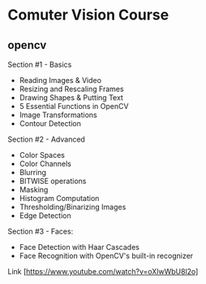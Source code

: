 # Comuter Vision Course
## opencv 

Section #1 - Basics
* Reading Images & Video
* Resizing and Rescaling Frames
* Drawing Shapes & Putting Text
* 5 Essential Functions in OpenCV
* Image Transformations
* Contour Detection

Section #2 - Advanced
* Color Spaces
* Color Channels
* Blurring
* BITWISE operations
* Masking
* Histogram Computation
* Thresholding/Binarizing Images
* Edge Detection

Section #3 - Faces:
* Face Detection with Haar Cascades
* Face Recognition with OpenCV's built-in recognizer

Link [https://www.youtube.com/watch?v=oXlwWbU8l2o]
